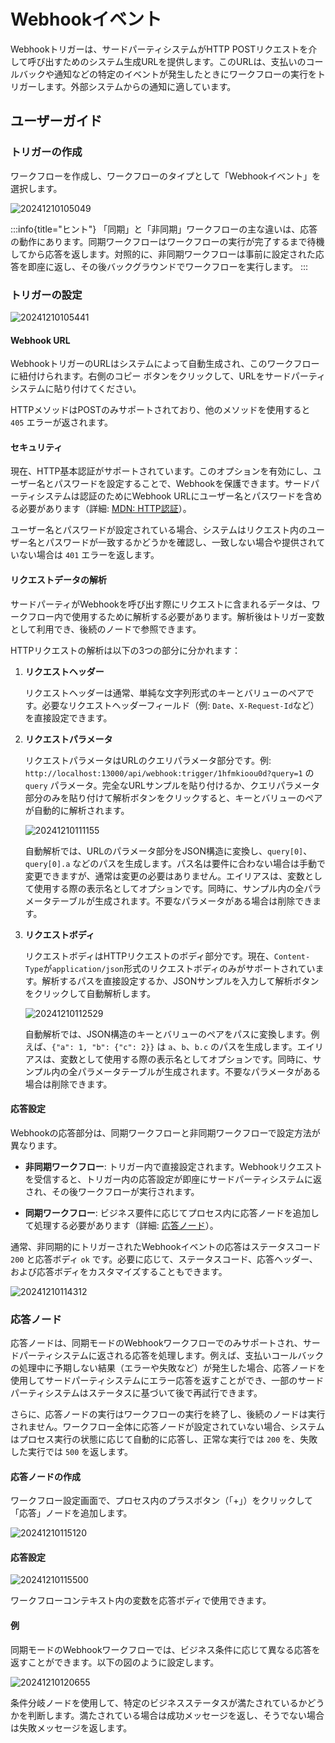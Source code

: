 # Webhookイベント

<PluginInfo name="workflow-webhook" link="/handbook/workflow-webhook" commercial="true"></PluginInfo>

Webhookトリガーは、サードパーティシステムがHTTP POSTリクエストを介して呼び出すためのシステム生成URLを提供します。このURLは、支払いのコールバックや通知などの特定のイベントが発生したときにワークフローの実行をトリガーします。外部システムからの通知に適しています。

## ユーザーガイド

### トリガーの作成

ワークフローを作成し、ワークフローのタイプとして「Webhookイベント」を選択します。

![20241210105049](https://static-docs.nocobase.com/20241210105049.png)

:::info{title="ヒント"}
「同期」と「非同期」ワークフローの主な違いは、応答の動作にあります。同期ワークフローはワークフローの実行が完了するまで待機してから応答を返します。対照的に、非同期ワークフローは事前に設定された応答を即座に返し、その後バックグラウンドでワークフローを実行します。
:::

### トリガーの設定

![20241210105441](https://static-docs.nocobase.com/20241210105441.png)

#### Webhook URL

WebhookトリガーのURLはシステムによって自動生成され、このワークフローに紐付けられます。右側のコピー ボタンをクリックして、URLをサードパーティシステムに貼り付けてください。

HTTPメソッドはPOSTのみサポートされており、他のメソッドを使用すると `405` エラーが返されます。

#### セキュリティ

現在、HTTP基本認証がサポートされています。このオプションを有効にし、ユーザー名とパスワードを設定することで、Webhookを保護できます。サードパーティシステムは認証のためにWebhook URLにユーザー名とパスワードを含める必要があります（詳細: [MDN: HTTP認証](https://developer.mozilla.org/ja/docs/Web/HTTP/Authentication#basic_authentication_scheme)）。

ユーザー名とパスワードが設定されている場合、システムはリクエスト内のユーザー名とパスワードが一致するかどうかを確認し、一致しない場合や提供されていない場合は `401` エラーを返します。

#### リクエストデータの解析

サードパーティがWebhookを呼び出す際にリクエストに含まれるデータは、ワークフロー内で使用するために解析する必要があります。解析後はトリガー変数として利用でき、後続のノードで参照できます。

HTTPリクエストの解析は以下の3つの部分に分かれます：

1. **リクエストヘッダー**

   リクエストヘッダーは通常、単純な文字列形式のキーとバリューのペアです。必要なリクエストヘッダーフィールド（例: `Date`、`X-Request-Id`など）を直接設定できます。

2. **リクエストパラメータ**

   リクエストパラメータはURLのクエリパラメータ部分です。例: `http://localhost:13000/api/webhook:trigger/1hfmkioou0d?query=1` の `query` パラメータ。完全なURLサンプルを貼り付けるか、クエリパラメータ部分のみを貼り付けて解析ボタンをクリックすると、キーとバリューのペアが自動的に解析されます。

   ![20241210111155](https://static-docs.nocobase.com/20241210111155.png)

   自動解析では、URLのパラメータ部分をJSON構造に変換し、`query[0]`、`query[0].a` などのパスを生成します。パス名は要件に合わない場合は手動で変更できますが、通常は変更の必要はありません。エイリアスは、変数として使用する際の表示名としてオプションです。同時に、サンプル内の全パラメータテーブルが生成されます。不要なパラメータがある場合は削除できます。

3. **リクエストボディ**

   リクエストボディはHTTPリクエストのボディ部分です。現在、`Content-Type`が`application/json`形式のリクエストボディのみがサポートされています。解析するパスを直接設定するか、JSONサンプルを入力して解析ボタンをクリックして自動解析します。

   ![20241210112529](https://static-docs.nocobase.com/20241210112529.png)

   自動解析では、JSON構造のキーとバリューのペアをパスに変換します。例えば、`{"a": 1, "b": {"c": 2}}` は `a`、`b`、`b.c` のパスを生成します。エイリアスは、変数として使用する際の表示名としてオプションです。同時に、サンプル内の全パラメータテーブルが生成されます。不要なパラメータがある場合は削除できます。

#### 応答設定

Webhookの応答部分は、同期ワークフローと非同期ワークフローで設定方法が異なります。

- **非同期ワークフロー**: トリガー内で直接設定されます。Webhookリクエストを受信すると、トリガー内の応答設定が即座にサードパーティシステムに返され、その後ワークフローが実行されます。

- **同期ワークフロー**: ビジネス要件に応じてプロセス内に応答ノードを追加して処理する必要があります（詳細: [応答ノード](#応答ノード)）。

通常、非同期的にトリガーされたWebhookイベントの応答はステータスコード `200` と応答ボディ `ok` です。必要に応じて、ステータスコード、応答ヘッダー、および応答ボディをカスタマイズすることもできます。

![20241210114312](https://static-docs.nocobase.com/20241210114312.png)

### 応答ノード

応答ノードは、同期モードのWebhookワークフローでのみサポートされ、サードパーティシステムに返される応答を処理します。例えば、支払いコールバックの処理中に予期しない結果（エラーや失敗など）が発生した場合、応答ノードを使用してサードパーティシステムにエラー応答を返すことができ、一部のサードパーティシステムはステータスに基づいて後で再試行できます。

さらに、応答ノードの実行はワークフローの実行を終了し、後続のノードは実行されません。ワークフロー全体に応答ノードが設定されていない場合、システムはプロセス実行の状態に応じて自動的に応答し、正常な実行では `200` を、失敗した実行では `500` を返します。

#### 応答ノードの作成

ワークフロー設定画面で、プロセス内のプラスボタン（「+」）をクリックして「応答」ノードを追加します。

![20241210115120](https://static-docs.nocobase.com/20241210115120.png)

#### 応答設定

![20241210115500](https://static-docs.nocobase.com/20241210115500.png)

ワークフローコンテキスト内の変数を応答ボディで使用できます。

#### 例

同期モードのWebhookワークフローでは、ビジネス条件に応じて異なる応答を返すことができます。以下の図のように設定します。

![20241210120655](https://static-docs.nocobase.com/20241210120655.png)

条件分岐ノードを使用して、特定のビジネスステータスが満たされているかどうかを判断します。満たされている場合は成功メッセージを返し、そうでない場合は失敗メッセージを返します。
